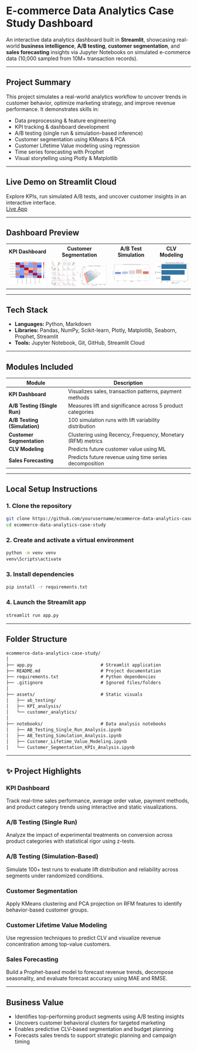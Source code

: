 # E-commerce Data Analytics Case Study Dashboard

An interactive data analytics dashboard built in **Streamlit**, showcasing real-world **business intelligence**, **A/B testing**, **customer segmentation**, and **sales forecasting** insights via Jupyter Notebooks on simulated e-commerce data (10,000 sampled from 10M+ transaction records).

---

## Project Summary

This project simulates a real-world analytics workflow to uncover trends in customer behavior, optimize marketing strategy, and improve revenue performance. It demonstrates skills in:

- Data preprocessing & feature engineering  
- KPI tracking & dashboard development  
- A/B testing (single run & simulation-based inference)  
- Customer segmentation using KMeans & PCA  
- Customer Lifetime Value modeling using regression  
- Time series forecasting with Prophet  
- Visual storytelling using Plotly & Matplotlib  

---

## Live Demo on Streamlit Cloud

Explore KPIs, run simulated A/B tests, and uncover customer insights in an interactive interface.  
[Live App](https://temp-url.com) 

---

## Dashboard Preview
<table>
  <tr>
    <th>KPI Dashboard</th>
    <th>Customer Segmentation</th>
    <th>A/B Test Simulation</th>
    <th>CLV Modeling</th>
  </tr>
  <tr>
    <td><img src="assets/KPI_analysis/correlation_matrix_of_numeric_features.png" width="100%" /></td>
    <td>
      <img src="assets/customer_analytics/customer_segments_by_behavior_clusters.png" width="48%" />
      <img src="assets/customer_analytics/pca_projection_of_customer_segments.png" width="48%" />
    </td>
    <td><img src="assets/ab_testing/ab_simulation_lift_distribution.png" width="100%" /></td>
    <td><img src="assets/customer_analytics/feature_importance_plot.png" width="100%" /></td>
  </tr>
</table>


---

## Tech Stack

- **Languages:** Python, Markdown  
- **Libraries:** Pandas, NumPy, Scikit-learn, Plotly, Matplotlib, Seaborn, Prophet, Streamlit  
- **Tools:** Jupyter Notebook, Git, GitHub, Streamlit Cloud  

---

## Modules Included

| Module                       | Description                                                   |
|------------------------------|---------------------------------------------------------------|
| **KPI Dashboard**            | Visualizes sales, transaction patterns, payment methods       |
| **A/B Testing (Single Run)** | Measures lift and significance across 5 product categories    |
| **A/B Testing (Simulation)** | 100 simulation runs with lift variability distribution        |
| **Customer Segmentation**    | Clustering using Recency, Frequency, Monetary (RFM) metrics   |
| **CLV Modeling**             | Predicts future customer value using ML                       |
| **Sales Forecasting**        | Predicts future revenue using time series decomposition       |

---

## Local Setup Instructions

### 1. Clone the repository

```bash
git clone https://github.com/yourusername/ecommerce-data-analytics-case-study.git
cd ecommerce-data-analytics-case-study
````

### 2. Create and activate a virtual environment

```bash
python -m venv venv
venv\Scripts\activate
```

### 3. Install dependencies

```bash
pip install -r requirements.txt
```

### 4. Launch the Streamlit app

```bash
streamlit run app.py
```

---

## Folder Structure

```
ecommerce-data-analytics-case-study/
│
├── app.py                          # Streamlit application
├── README.md                       # Project documentation
├── requirements.txt                # Python dependencies
├── .gitignore                      # Ignored files/folders
│
├── assets/                         # Static visuals
│   ├── ab_testing/
│   ├── KPI_analysis/
│   └── customer_analytics/
│
├── notebooks/                      # Data analysis notebooks
│   ├── AB_Testing_Single_Run_Analysis.ipynb
│   ├── AB_Testing_Simulation_Analysis.ipynb
│   ├── Customer_Lifetime_Value_Modeling.ipynb
│   └── Customer_Segmentation_KPIs_Analysis.ipynb
```

---

## ✨ Project Highlights

### KPI Dashboard

Track real-time sales performance, average order value, payment methods, and product category trends using interactive and static visualizations.

### A/B Testing (Single Run)

Analyze the impact of experimental treatments on conversion across product categories with statistical rigor using z-tests.

### A/B Testing (Simulation-Based)

Simulate 100+ test runs to evaluate lift distribution and reliability across segments under randomized conditions.

### Customer Segmentation

Apply KMeans clustering and PCA projection on RFM features to identify behavior-based customer groups.

### Customer Lifetime Value Modeling

Use regression techniques to predict CLV and visualize revenue concentration among top-value customers.

### Sales Forecasting

Build a Prophet-based model to forecast revenue trends, decompose seasonality, and evaluate forecast accuracy using MAE and RMSE.

---

## Business Value

* Identifies top-performing product segments using A/B testing insights
* Uncovers customer behavioral clusters for targeted marketing
* Enables predictive CLV-based segmentation and budget planning
* Forecasts sales trends to support strategic planning and campaign timing
